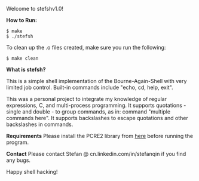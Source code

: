 Welcome to stefshv1.0!

<b>How to Run:</b>
```
$ make
$ ./stefsh
```

To clean up the .o files created, make sure you run the following:
```
$ make clean
```

<b>What is stefsh?</b>

This is a simple shell implementation of the Bourne-Again-Shell with very limited job control.
Built-in commands include "echo, cd, help, exit".

This was a personal project to integrate my knowledge of regular expressions, C, and multi-process programming.
It supports quotations - single and double - to group commands, as in: command "multiple commands here".
It supports backslashes to escape quotations and other backslashes in commands.

<b>Requirements</b>
Please install the PCRE2 library from [here](http://www.pcre.org/current/doc/html/pcre2.html) before running the program.

<b>Contact</b>
Please contact Stefan @ cn.linkedin.com/in/stefanqin if you find any bugs.

Happy shell hacking!
